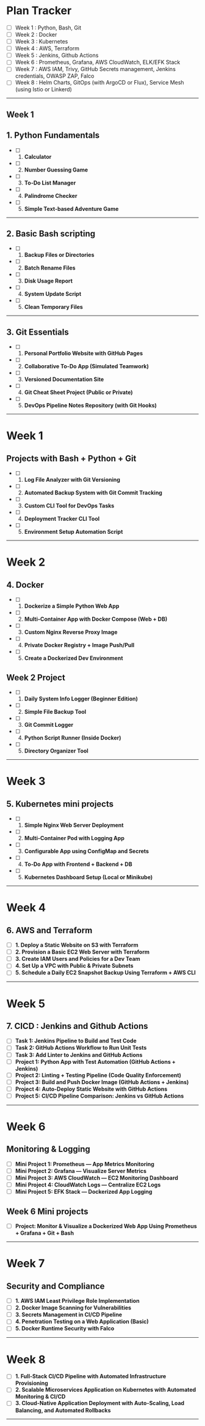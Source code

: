 # Plan Tracker

* [ ] Week 1 : Python, Bash, Git
* [ ] Week 2 : Docker
* [ ] Week 3 : Kubernetes
* [ ] Week 4 : AWS, Terraform 
* [ ] Week 5 : Jenkins, Github Actions
* [ ] Week 6 : Prometheus, Grafana, AWS CloudWatch, ELK/EFK Stack
* [ ] Week 7 : AWS IAM, Trivy, GitHub Secrets management, Jenkins credentials, OWASP ZAP, Falco
* [ ] Week 8 : Helm Charts, GitOps (with ArgoCD or Flux), Service Mesh (using Istio or Linkerd)

---
## Week 1


## 1. Python Fundamentals

* [ ] 1. **Calculator**
* [ ] 2. **Number Guessing Game**
* [ ] 3. **To-Do List Manager**
* [ ] 4. **Palindrome Checker**
* [ ] 5. **Simple Text-based Adventure Game**

---

## 2. Basic Bash scripting
* [ ] 1. **Backup Files or Directories**
* [ ] 2. **Batch Rename Files**
* [ ] 3. **Disk Usage Report**
* [ ] 4. **System Update Script**
* [ ] 5. **Clean Temporary Files**

---

## 3. Git Essentials

* [ ] 1. **Personal Portfolio Website with GitHub Pages**
* [ ] 2. **Collaborative To-Do App (Simulated Teamwork)**
* [ ] 3. **Versioned Documentation Site**
* [ ] 4. **Git Cheat Sheet Project (Public or Private)**
* [ ] 5. **DevOps Pipeline Notes Repository (with Git Hooks)**

---

# Week 1 
## Projects with **Bash + Python + Git**

* [ ] 1. **Log File Analyzer with Git Versioning**
* [ ] 2. **Automated Backup System with Git Commit Tracking**
* [ ] 3. **Custom CLI Tool for DevOps Tasks**
* [ ] 4. **Deployment Tracker CLI Tool**
* [ ] 5. **Environment Setup Automation Script**

---

# Week 2


## 4. Docker

* [ ] 1. **Dockerize a Simple Python Web App**
* [ ] 2. **Multi-Container App with Docker Compose (Web + DB)**
* [ ] 3. **Custom Nginx Reverse Proxy Image**
* [ ] 4. **Private Docker Registry + Image Push/Pull**
* [ ] 5. **Create a Dockerized Dev Environment**

## Week 2 Project

* [ ] 1. **Daily System Info Logger (Beginner Edition)**
* [ ] 2. **Simple File Backup Tool**
* [ ] 3. **Git Commit Logger**
* [ ] 4. **Python Script Runner (Inside Docker)**
* [ ] 5. **Directory Organizer Tool**


---
# Week 3


## 5. Kubernetes mini projects

* [ ] 1. **Simple Nginx Web Server Deployment**
* [ ] 2. **Multi-Container Pod with Logging App**
* [ ] 3. **Configurable App using ConfigMap and Secrets**
* [ ] 4. **To-Do App with Frontend + Backend + DB**
* [ ] 5. **Kubernetes Dashboard Setup (Local or Minikube)**

---
# Week 4


## 6. AWS and Terraform 

* [ ] **1. Deploy a Static Website on S3 with Terraform**
* [ ] **2. Provision a Basic EC2 Web Server with Terraform**
* [ ] **3. Create IAM Users and Policies for a Dev Team**
* [ ] **4. Set Up a VPC with Public & Private Subnets**
* [ ] **5. Schedule a Daily EC2 Snapshot Backup Using Terraform + AWS CLI**

---
# Week 5


## 7. CICD : Jenkins and Github Actions

* [ ] **Task 1: Jenkins Pipeline to Build and Test Code**
* [ ] **Task 2: GitHub Actions Workflow to Run Unit Tests**
* [ ] **Task 3: Add Linter to Jenkins and GitHub Actions**
* [ ] **Project 1: Python App with Test Automation (GitHub Actions + Jenkins)**
* [ ] **Project 2: Linting + Testing Pipeline (Code Quality Enforcement)**
* [ ] **Project 3: Build and Push Docker Image (GitHub Actions + Jenkins)**
* [ ] **Project 4: Auto-Deploy Static Website with GitHub Actions**
* [ ]  **Project 5: CI/CD Pipeline Comparison: Jenkins vs GitHub Actions**

---
# Week 6


## **Monitoring & Logging**

* [ ] **Mini Project 1: Prometheus — App Metrics Monitoring**
* [ ] **Mini Project 2: Grafana — Visualize Server Metrics**
* [ ] **Mini Project 3: AWS CloudWatch — EC2 Monitoring Dashboard**
* [ ] **Mini Project 4: CloudWatch Logs — Centralize EC2 Logs**
* [ ] **Mini Project 5: EFK Stack — Dockerized App Logging**

## Week 6 Mini projects

* [ ] **Project: Monitor & Visualize a Dockerized Web App Using Prometheus + Grafana + Git + Bash**

---
# Week 7


## Security and Compliance

* [ ] **1. AWS IAM Least Privilege Role Implementation**
* [ ] **2. Docker Image Scanning for Vulnerabilities**
* [ ] **3. Secrets Management in CI/CD Pipeline**
* [ ] **4. Penetration Testing on a Web Application (Basic)**
* [ ] **5. Docker Runtime Security with Falco**

---
# Week 8


* [ ] **1. Full-Stack CI/CD Pipeline with Automated Infrastructure Provisioning**
* [ ] **2. Scalable Microservices Application on Kubernetes with Automated Monitoring & CI/CD**
* [ ] **3. Cloud-Native Application Deployment with Auto-Scaling, Load Balancing, and Automated Rollbacks**

---